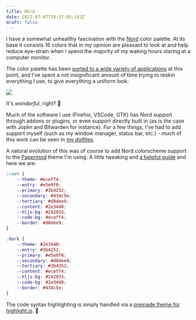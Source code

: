 ```yaml
---
title: Nord
date: 2022-07-07T10:37:05.143Z
draft: false
---
```

I have a somewhat unhealthy fascination with the [Nord](https://www.nordtheme.com/) color palette. At its base it consists 16 colors that in my opinion are pleasant to look at and help reduce eye-strain when I spend the majority of my waking hours staring at a computer monitor.

The color palette has been [ported to a wide variety of applications](https://www.nordtheme.com/ports) at this point, and I've spent a not insignificant amount of time trying to reskin everything I use, to give everything a uniform look:

![](/images/nord.png)

It's *wonderful*, right? 🤩

Much of the software I use (Firefox, VSCode, GTK) has Nord support through addons or plugins, or even support directly built in (as is the case with Joplin and Bitwarden for instance). For a few things, I've had to add support myself (such as my window manager, status bar, etc.) - much of this work can be seen in [my dotfiles](https://github.com/cmoesgaard/dotfiles).

A natural evolution of this was of course to add Nord colorscheme support to the [Papermod](https://adityatelange.github.io/hugo-PaperMod/) theme I'm using. A little tweaking and [a helpful guide](https://github.com/adityatelange/hugo-PaperMod/discussions/645) and here we are:

```css
:root {
    --theme: #eceff4;
    --entry: #e5e9f0;
    --primary: #3b4252;
    --secondary: #434c5e;
    --tertiary: #d8dee9;
    --content: #2e3440;
    --hljs-bg: #242933;
    --code-bg: #eceff4;
    --border: #d8dee9;
}

.dark {
    --theme: #2e3440;
    --entry: #3b4252;
    --primary: #e5e9f0;
    --secondary: #d8dee9;
    --tertiary: #3b4252;
    --content: #eceff4;
    --hljs-bg: #242933;
    --code-bg: #2e3440;
    --border: #434c5e;
}
```

The code syntax highlighting is simply handled via a [premade theme for highlight.js](https://github.com/adityatelange/hugo-PaperMod/discussions/119). 🎈
